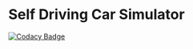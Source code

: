 
# Self Driving Car Simulator

[![Codacy Badge](https://app.codacy.com/project/badge/Grade/6b4615d94dbb4ce88c04ca39b3a704d3)](https://www.codacy.com/gh/henkeldi/self-driving-car-simulator/dashboard?utm_source=github.com&amp;utm_medium=referral&amp;utm_content=henkeldi/self-driving-car-simulator&amp;utm_campaign=Badge_Grade)
